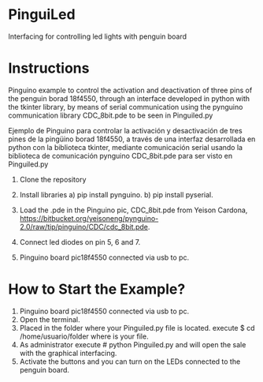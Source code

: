 # PinguiLed
Interfacing  for controlling led lights with penguin board

# Instructions
Pinguino example to control the activation and deactivation of three pins of the penguin borad 18f4550, through an interface developed in python with the tkinter library, by means of serial communication using the pynguino communication library CDC_8bit.pde to be seen in Pinguiled.py

Ejemplo de Pinguino para controlar la activación y desactivación de tres pines de la pingüino borad 18f4550, a través de una interfaz desarrollada en python con la biblioteca tkinter, mediante comunicación serial usando la biblioteca de comunicación pynguino CDC_8bit.pde para ser visto en Pinguiled.py

1) Clone the repository

2) Install libraries 
   a) pip install pynguino.
   b) pip install pyserial.

3) Load the .pde in the Pinguino pic, CDC_8bit.pde from Yeison Cardona, https://bitbucket.org/yeisoneng/pynguino-2.0/raw/tip/pinguino/CDC/cdc_8bit.pde.

4) Connect led diodes on pin 5, 6 and 7.

5) Pinguino board pic18f4550 connected via usb to pc.

# How to Start the Example?
1) Pinguino board pic18f4550 connected via usb to pc.
2) Open the terminal.
3) Placed in the folder where your Pinguiled.py file is located. execute $ cd /home/usuario/folder where is your file.
4) As administrator execute # python Pinguiled.py and will open the sale with the graphical interfacing.
5) Activate the buttons and you can turn on the LEDs connected to the penguin board.

